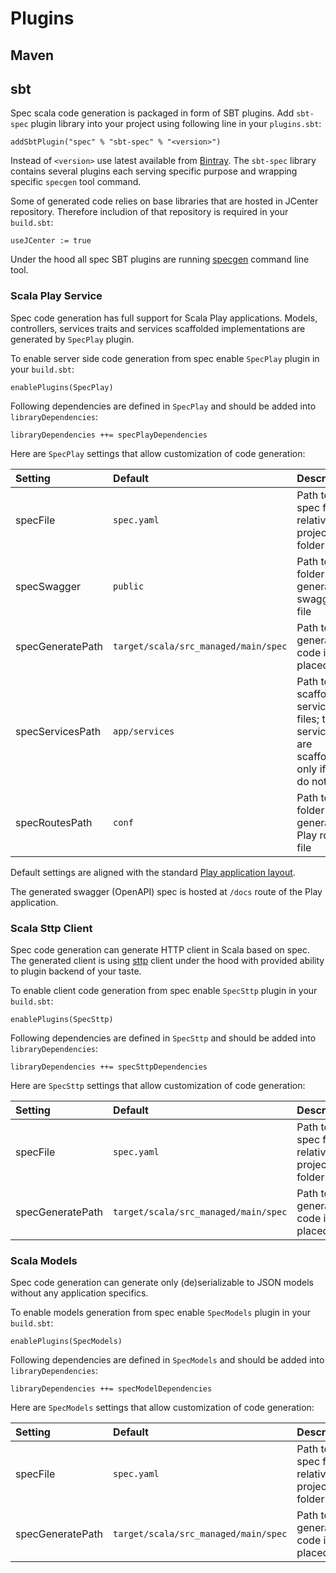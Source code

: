 # Plugins

## Maven

## sbt

Spec scala code generation is packaged in form of SBT plugins. Add `sbt-spec` plugin library into your project using following line in your `plugins.sbt`:

```text
addSbtPlugin("spec" % "sbt-spec" % "<version>")
```

Instead of `<version>` use latest available from [Bintray](https://bintray.com/sbt/sbt-plugin-releases?filterByPkgName=sbt-spec). The `sbt-spec` library contains several plugins each serving specific purpose and wrapping specific `specgen` tool command.

Some of generated code relies on base libraries that are hosted in JCenter repository. Therefore includion of that repository is required in your `build.sbt`:

```text
useJCenter := true
```

Under the hood all spec SBT plugins are running [specgen](https://github.com/ModaOperandi/specgen) command line tool.

### **Scala Play Service**

Spec code generation has full support for Scala Play applications. Models, controllers, services traits and services scaffolded implementations are generated by `SpecPlay` plugin.

To enable server side code generation from spec enable `SpecPlay` plugin in your `build.sbt`:

```text
enablePlugins(SpecPlay)
```

Following dependencies are defined in `SpecPlay` and should be added into `libraryDependencies`:

```text
libraryDependencies ++= specPlayDependencies
```

Here are `SpecPlay` settings that allow customization of code generation:

| Setting | Default | Description |
| :--- | :--- | :--- |
| specFile | `spec.yaml` | Path to spec file relative to project folder |
| specSwagger | `public` | Path to folder for generated swagger file |
| specGeneratePath | `target/scala/src_managed/main/spec` | Path to generated code is placed |
| specServicesPath | `app/services` | Path to scaffolded services files; these services are scaffolded only if they do not exist |
| specRoutesPath | `conf` | Path to folder for generated Play routes file |

Default settings are aligned with the standard [Play application layout](https://www.playframework.com/documentation/2.7.x/Anatomy).

The generated swagger \(OpenAPI\) spec is hosted at `/docs` route of the Play application.

### **Scala Sttp Client**

Spec code generation can generate HTTP client in Scala based on spec. The generated client is using [sttp](https://github.com/softwaremill/sttp) client under the hood with provided ability to plugin backend of your taste.

To enable client code generation from spec enable `SpecSttp` plugin in your `build.sbt`:

```text
enablePlugins(SpecSttp)
```

Following dependencies are defined in `SpecSttp` and should be added into `libraryDependencies`:

```text
libraryDependencies ++= specSttpDependencies
```

Here are `SpecSttp` settings that allow customization of code generation:

| Setting | Default | Description |
| :--- | :--- | :--- |
| specFile | `spec.yaml` | Path to spec file relative to project folder |
| specGeneratePath | `target/scala/src_managed/main/spec` | Path to generated code is placed |

### **Scala Models**

Spec code generation can generate only \(de\)serializable to JSON models without any application specifics.

To enable models generation from spec enable `SpecModels` plugin in your `build.sbt`:

```text
enablePlugins(SpecModels)
```

Following dependencies are defined in `SpecModels` and should be added into `libraryDependencies`:

```text
libraryDependencies ++= specModelDependencies
```

Here are `SpecModels` settings that allow customization of code generation:

| Setting | Default | Description |
| :--- | :--- | :--- |
| specFile | `spec.yaml` | Path to spec file relative to project folder |
| specGeneratePath | `target/scala/src_managed/main/spec` | Path to generated code is placed |

